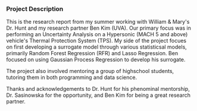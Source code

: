 ### Project Description

This is the research report from my summer working with William & Mary's Dr. Hunt and my research partner Ben Kim (UVA). Our primary focus was in performing an Uncertainty Analysis on
a Hypersonic (MACH 5 and above) vehicle's Thermal Protection System (TPS). My side of the project focues on first developing a surrogate model through various statisticsal models, primarily
Random Forest Regression (RFR) and Lasso Regression. Ben focused on using Gaussian Process Regression to develop his surrogate.

The project also involved mentoring a group of highschool students, tutoring them in both programming and data science.

Thanks and acknowledgements to Dr. Hunt for his phenominal mentorship, Dr. Sasinowska for the opportunity, and Ben Kim for being a great research partner.

